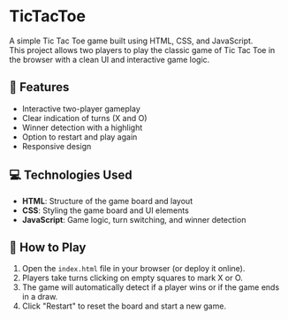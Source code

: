 # TicTacToe

A simple Tic Tac Toe game built using HTML, CSS, and JavaScript.  
This project allows two players to play the classic game of Tic Tac Toe in the browser with a clean UI and interactive game logic.

## 🚀 Features

- Interactive two-player gameplay
- Clear indication of turns (X and O)
- Winner detection with a highlight
- Option to restart and play again
- Responsive design

## 💻 Technologies Used

- **HTML**: Structure of the game board and layout
- **CSS**: Styling the game board and UI elements
- **JavaScript**: Game logic, turn switching, and winner detection

## 🏁 How to Play

1. Open the `index.html` file in your browser (or deploy it online).
2. Players take turns clicking on empty squares to mark X or O.
3. The game will automatically detect if a player wins or if the game ends in a draw.
4. Click "Restart" to reset the board and start a new game.
